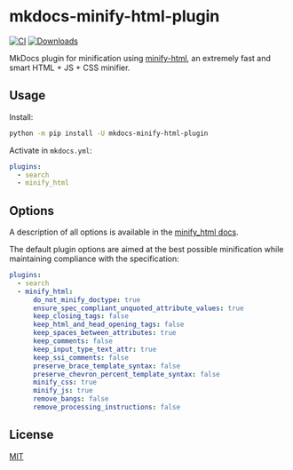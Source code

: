 # mkdocs-minify-html-plugin

[![CI](https://github.com/monosans/mkdocs-minify-html-plugin/actions/workflows/ci.yml/badge.svg)](https://github.com/monosans/mkdocs-minify-html-plugin/actions/workflows/ci.yml)
[![Downloads](https://static.pepy.tech/badge/mkdocs-minify-html-plugin)](https://pepy.tech/project/mkdocs-minify-html-plugin)

MkDocs plugin for minification using [minify-html](https://github.com/wilsonzlin/minify-html), an extremely fast and smart HTML + JS + CSS minifier.

## Usage

Install:

```bash
python -m pip install -U mkdocs-minify-html-plugin
```

Activate in `mkdocs.yml`:

```yaml
plugins:
  - search
  - minify_html
```

## Options

A description of all options is available in the [minify_html docs](https://docs.rs/minify-html/0.15.0/minify_html/struct.Cfg.html#fields).

The default plugin options are aimed at the best possible minification while maintaining compliance with the specification:

```yaml
plugins:
  - search
  - minify_html:
      do_not_minify_doctype: true
      ensure_spec_compliant_unquoted_attribute_values: true
      keep_closing_tags: false
      keep_html_and_head_opening_tags: false
      keep_spaces_between_attributes: true
      keep_comments: false
      keep_input_type_text_attr: true
      keep_ssi_comments: false
      preserve_brace_template_syntax: false
      preserve_chevron_percent_template_syntax: false
      minify_css: true
      minify_js: true
      remove_bangs: false
      remove_processing_instructions: false
```

## License

[MIT](https://github.com/monosans/mkdocs-minify-html-plugin/blob/main/LICENSE)
